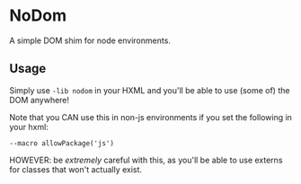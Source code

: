 NoDom
=====

A simple DOM shim for node environments.

Usage
-----

Simply use `-lib nodom` in your HXML and you'll be able to use (some of) the DOM anywhere!

Note that you CAN use this in non-js environments if you set the following in your hxml:

```hxml
--macro allowPackage('js')
```

HOWEVER: be *extremely* careful with this, as you'll be able to use externs for classes that won't actually exist.
